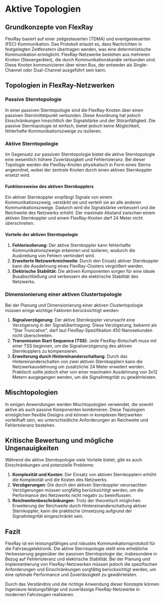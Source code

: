 # Aktive Topologien

## Grundkonzepte von FlexRay

FlexRay basiert auf einer zeitgesteuerten (TDMA) und eventgesteuerten (FEC) Kommunikation. Das Protokoll erlaubt es, dass Nachrichten in festgelegten Zeitfenstern übertragen werden, was eine deterministische Kommunikation ermöglicht. FlexRay-Netzwerke bestehen aus mehreren Knoten (Steuergeräten), die durch Kommunikationskanäle verbunden sind. Diese Knoten kommunizieren über einen Bus, der entweder als Single-Channel oder Dual-Channel ausgeführt sein kann.

## Topologien in FlexRay-Netzwerken

### Passive Sterntopologie

In einer passiven Sterntopologie sind die FlexRay-Knoten über einen passiven Sternmittelpunkt verbunden. Diese Anordnung hat jedoch Einschränkungen hinsichtlich der Signalstärke und der Störanfälligkeit. Die passive Sterntopologie ist einfach, bietet jedoch keine Möglichkeit, fehlerhafte Kommunikationszweige zu isolieren.

### Aktive Sterntopologie

Im Gegensatz zur passiven Sterntopologie bietet die aktive Sterntopologie eine wesentlich höhere Zuverlässigkeit und Fehlertoleranz. Bei dieser Topologie werden die FlexRay-Knoten physikalisch in Form eines Sterns angeordnet, wobei der zentrale Knoten durch einen aktiven Sternkoppler ersetzt wird.

#### Funktionsweise des aktiven Sternkopplers

Ein aktiver Sternkoppler empfängt Signale von einem Kommunikationszweig, verstärkt sie und verteilt sie an alle anderen Kommunikationszweige. Dadurch wird die Signalstärke verbessert und die Reichweite des Netzwerks erhöht. Der maximale Abstand zwischen einem aktiven Sternkoppler und einem FlexRay-Knoten darf 24 Meter nicht überschreiten.

#### Vorteile der aktiven Sterntopologie

1. **Fehlerisolierung**: Der aktive Sternkoppler kann fehlerhafte Kommunikationszweige erkennen und isolieren, wodurch die Ausbreitung von Fehlern verhindert wird.
2. **Erweiterte Netzwerkreichweite**: Durch den Einsatz aktiver Sternkoppler kann die Ausdehnung eines FlexRay-Clusters vergrößert werden.
3. **Elektrische Stabilität**: Die aktiven Komponenten sorgen für eine ideale Busabschließung und verbessern die elektrische Stabilität des Netzwerks.

### Dimensionierung einer aktiven Clustertopologie

Bei der Planung und Dimensionierung einer aktiven Clustertopologie müssen einige wichtige Faktoren berücksichtigt werden:

1. **Signalverzögerung**: Der aktive Sternkoppler verursacht eine Verzögerung in der Signalübertragung. Diese Verzögerung, bekannt als "Star Truncation", darf laut FlexRay-Spezifikation 450 Nanosekunden nicht überschreiten.
2. **Transmission Start Sequence (TSS)**: Jede FlexRay-Botschaft muss mit einer TSS beginnen, um die Signalverzögerung des aktiven Sternkopplers zu kompensieren.
3. **Erweiterung durch Hintereinanderschaltung**: Durch das Hintereinanderschalten von zwei aktiven Sternkopplern kann die Netzwerkausdehnung um zusätzliche 24 Meter erweitert werden. Praktisch sollte jedoch eher von einer maximalen Ausdehnung von 3x12 Metern ausgegangen werden, um die Signalintegrität zu gewährleisten.

## Mischtopologien

In einigen Anwendungen werden Mischtopologien verwendet, die sowohl aktive als auch passive Komponenten kombinieren. Diese Topologien ermöglichen flexible Designs und können in komplexen Netzwerken vorteilhaft sein, wo unterschiedliche Anforderungen an Reichweite und Fehlertoleranz bestehen.

## Kritische Bewertung und mögliche Ungenauigkeiten

Während die aktive Sterntopologie viele Vorteile bietet, gibt es auch Einschränkungen und potenzielle Probleme:

1. **Komplexität und Kosten**: Der Einsatz von aktiven Sternkopplern erhöht die Komplexität und die Kosten des Netzwerks.
2. **Verzögerungen**: Die durch den aktiven Sternkoppler verursachten Verzögerungen müssen sorgfältig berücksichtigt werden, um die Performance des Netzwerks nicht negativ zu beeinflussen.
3. **Reichweitenbeschränkungen**: Trotz der theoretisch möglichen Erweiterung der Reichweite durch Hintereinanderschaltung aktiver Sternkoppler, kann die praktische Umsetzung aufgrund der Signalintegrität eingeschränkt sein.

## Fazit

FlexRay ist ein leistungsfähiges und robustes Kommunikationsprotokoll für die Fahrzeugelektronik. Die aktive Sterntopologie stellt eine erhebliche Verbesserung gegenüber der passiven Sterntopologie dar, insbesondere in Bezug auf Fehlertoleranz und elektrische Stabilität. Bei der Planung und Implementierung von FlexRay-Netzwerken müssen jedoch die spezifischen Anforderungen und Einschränkungen sorgfältig berücksichtigt werden, um eine optimale Performance und Zuverlässigkeit zu gewährleisten.

Durch das Verständnis und die richtige Anwendung dieser Konzepte können Ingenieure leistungsfähige und zuverlässige FlexRay-Netzwerke in modernen Fahrzeugen realisieren.
